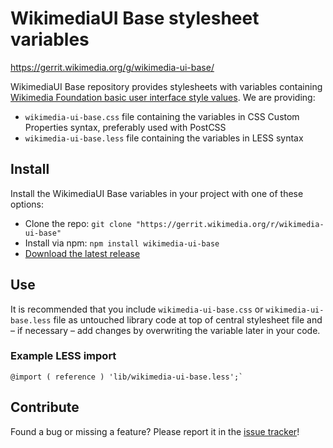 # WikimediaUI Base stylesheet variables

<https://gerrit.wikimedia.org/g/wikimedia-ui-base/>

WikimediaUI Base repository provides stylesheets with variables containing
[Wikimedia Foundation basic user interface style values](https://design.wikimedia.org/style-guide/).
We are providing:
 - `wikimedia-ui-base.css` file containing the variables in CSS Custom Properties syntax,
 preferably used with PostCSS
 - `wikimedia-ui-base.less` file containing the variables in LESS syntax

## Install
Install the WikimediaUI Base variables in your project with one of these options:
- Clone the repo: `git clone "https://gerrit.wikimedia.org/r/wikimedia-ui-base"`
- Install via npm: `npm install wikimedia-ui-base`
- [Download the latest release](https://gerrit.wikimedia.org/g/wikimedia-ui-base/+archive/refs/heads/master.tar.gz)


## Use
It is recommended that you include `wikimedia-ui-base.css` or
`wikimedia-ui-base.less` file as untouched library code at top of
central stylesheet file and – if necessary – add changes by overwriting
the variable later in your code.

### Example LESS import
```
@import ( reference ) 'lib/wikimedia-ui-base.less';`
```

## Contribute
Found a bug or missing a feature? Please report it in the [issue tracker](
https://phabricator.wikimedia.org/maniphest/task/create/?projects=WikimediaUI-Base)!
